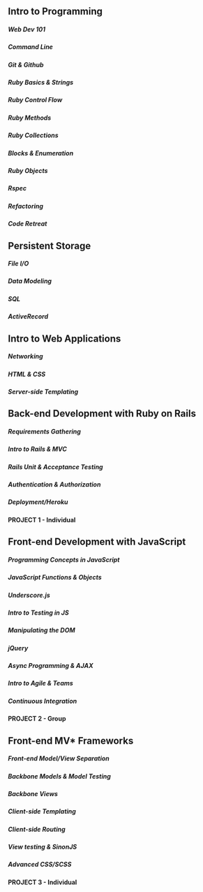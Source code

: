 ## Intro to Programming

##### Web Dev 101
##### Command Line
##### Git & Github
##### Ruby Basics & Strings
##### Ruby Control Flow
##### Ruby Methods
##### Ruby Collections
##### Blocks & Enumeration
##### Ruby Objects
##### Rspec
##### Refactoring
##### Code Retreat

## Persistent Storage

##### File I/O
##### Data Modeling
##### SQL
##### ActiveRecord

## Intro to Web Applications
##### Networking
##### HTML & CSS
##### Server-side Templating

## Back-end Development with Ruby on Rails

##### Requirements Gathering
##### Intro to Rails & MVC
##### Rails Unit & Acceptance Testing
##### Authentication & Authorization
##### Deployment/Heroku
#### **PROJECT 1 - Individual**

## Front-end Development with JavaScript

##### Programming Concepts in JavaScript
##### JavaScript Functions & Objects
##### Underscore.js
##### Intro to Testing in JS
##### Manipulating the DOM
##### jQuery
##### Async Programming & AJAX
##### Intro to Agile & Teams
##### Continuous Integration
#### **PROJECT 2 - Group**

## Front-end MV* Frameworks

##### Front-end Model/View Separation
##### Backbone Models & Model Testing
##### Backbone Views
##### Client-side Templating
##### Client-side Routing
##### View testing & SinonJS
##### Advanced CSS/SCSS
#### **PROJECT 3 - Individual**
